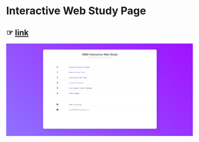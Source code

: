 # Interactive Web Study Page
## ☞ [link](https://interactive-web-study.vercel.app/)
![img](./img.png)